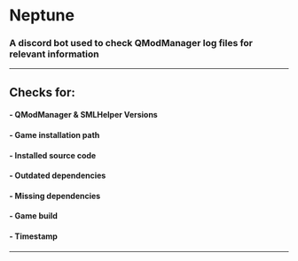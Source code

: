 # Neptune
### A discord bot used to check QModManager log files for relevant information

---

## **Checks for:**
#### - QModManager & SMLHelper Versions
#### - Game installation path
#### - Installed source code 
#### - Outdated dependencies
#### - Missing dependencies
#### - Game build
#### - Timestamp
---

